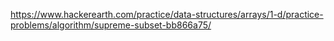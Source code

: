 https://www.hackerearth.com/practice/data-structures/arrays/1-d/practice-problems/algorithm/supreme-subset-bb866a75/
